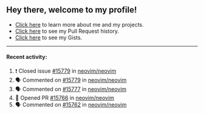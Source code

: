 ## Hey there, welcome to my profile!

- [Click here](https://seandewar.github.io/) to learn more about me and my projects.
- [Click here](https://github.com/search?p=1&q=author%3Aseandewar+is%3Apr) to see my Pull Request history.
- [Click here](https://gist.github.com/seandewar) to see my Gists.

---

#### Recent activity:

<!--START_SECTION:activity-->
1. ❗️ Closed issue [#15779](https://github.com/neovim/neovim/issues/15779) in [neovim/neovim](https://github.com/neovim/neovim)
2. 🗣 Commented on [#15779](https://github.com/neovim/neovim/issues/15779) in [neovim/neovim](https://github.com/neovim/neovim)
3. 🗣 Commented on [#15777](https://github.com/neovim/neovim/issues/15777) in [neovim/neovim](https://github.com/neovim/neovim)
4. 💪 Opened PR [#15766](https://github.com/neovim/neovim/pull/15766) in [neovim/neovim](https://github.com/neovim/neovim)
5. 🗣 Commented on [#15762](https://github.com/neovim/neovim/issues/15762) in [neovim/neovim](https://github.com/neovim/neovim)
<!--END_SECTION:activity-->
